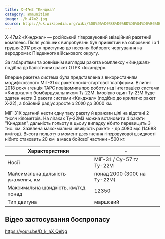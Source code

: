 ```yaml
---
title: Х-47м2 "Кинджал"
category: ammunition
image: ./h-47m2.jpg
source: https://uk.wikipedia.org/wiki/%D0%9A%D0%B8%D0%BD%D0%B4%D0%B6%D0%B0%D0%BB_(%D0%B3%D1%96%D0%BF%D0%B5%D1%80%D0%B7%D0%B2%D1%83%D0%BA%D0%BE%D0%B2%D0%B8%D0%B9_%D1%80%D0%B0%D0%BA%D0%B5%D1%82%D0%BD%D0%B8%D0%B9_%D0%BA%D0%BE%D0%BC%D0%BF%D0%BB%D0%B5%D0%BA%D1%81)
---
```


Х-47м2 «Кинджал» — російський гіперзвуковий авіаційний ракетний комплекс. Після успішних випробувань був прийнятий на озброєння і з 1 грудня 2017 року приступив до несення бойового чергування на аеродромах Південного військового округу.

За габаритами та зовнішнім виглядом ракета комплексу «Кинджал» подібна до балістичних ракет ОТРК «Іскандер».

Вперше ракетна система була представлена з використанням модифікованого МіГ-31 як ракетоносія-стартової платформи. В липні 2018 року агенція ТАРС повідомила про роботу над інтеграцією системи «Кинджал» з бомбардувальником Ту-22М. Імовірно один Ту-22М буде здатен нести 3 ракети системи «Кинджал» (подібно до крилатих ракет Х-22), а бойовий радіус зросте з 2000 до 3000 км.

МіГ-31К здатний нести одну таку ракету й вражати цілі на відстані 2 тисяч кілометрів. На літаках Ту-22М3 можна встановити 4 ракети "Кинджал", дальність польоту в цьому випадку нібито перевищить 3 тис. км. Заявлена максимальна швидкість ракети - до 4080 м/c (14688 км/год). Висота польоту в момент досягнення гіперзвукової швидкості нібито становить 20 км, а маса бойової частини - 500 кг.

| Характеристики                      | -                           |
| ----------------------------------- | --------------------------- |
| Носії                               | МіГ-31 / Су-57 та Ту-22М    |
| Майсимальна дальність ураження, км  | понад 2000 (3000 на Ту-22М) |
| Максимальна швидкість, км/год понад | 12350                       |
| Тип двигуна                         | маршовий                    |

## Відео застосування боєпропасу

https://youtu.be/D_k_aX_QeNg
